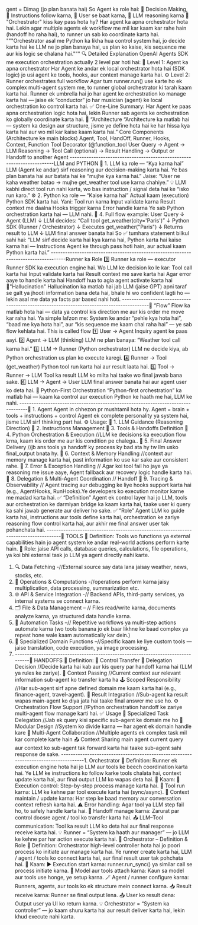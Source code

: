 gent = Dimag (jo plan banata hai)
So Agent ka role hai:
🧩 Decision Making, 📖 Instructions follow karna, 💬 User se baat karna, 🧠 LLM reasoning karna
🔹 "Orchestrator" kiss kay pass hota hy?
Har agent ka apna orchestrator hota hai.
Lekin agar multiple agents ek workflow me mil kar kaam kar rahe hain (handoff ho raha hai),
to runner un sab ko coordinate karta hai.
"""Orchestrator asal me Python ka likha hua control system hai,
jo decide karta hai ke LLM ne jo plan banaya hai,
us plan ko kaise, kis sequence me aur kis logic se chalana hai."""
🔍 Detailed Explanation
OpenAI Agents SDK me execution orchestration actually 2 level par hoti hai:
🧠 Level 1: Agent ka apna orchestrator
Har Agent ke andar ek local orchestrator hota hai (SDK logic)
jo usi agent ke tools, hooks, aur context manage karta hai.
⚙️ Level 2: Runner orchestrates full workflow
Agar tum runner.run() use karte ho ek complex multi-agent system me,
to runner global orchestrator ki tarah kaam karta hai.
Runner ek umbrella hai jo har agent ke orchestration ko manage karta hai
— jaise ek “conductor” jo har musician (agent) ke local orchestration ko control karta hai.
✅ One-Line Summary:
Har Agent ke paas apna orchestration logic hota hai,
lekin Runner sab agents ke orchestration ko globally coordinate karta hai.
🔹 “Architecture 
“Architecture ka matlab hai — system ka design aur structure, jisme ye define hota hai ke har hissa kya karta hai aur wo mil kar kaise kaam karta hai.”
Core Components (Architecture ke main blocks)
Agent, Tool, HandOff, Runner, Hooks, Context, Function Tool Decorator (@function_tool
User Query → Agent → LLM Reasoning → Tool Call (optional) → 
Result Handling → Output or Handoff to another Agent
-----------------------------------------------------------------------LLM and PYTHON
🧠 1. LLM ka role — “Kya karna hai”
LLM (Agent ke andar) sirf reasoning aur decision-making karta hai.
Ye bas plan banata hai aur batata hai ke “mujhe kya karna hai.”
Jaise:
“User ne kaha weather batao → mujhe get_weather tool use karna chahiye.”
💡 LLM kabhi direct tool run nahi karta,
wo bas instruction / signal deta hai ke “isko run karo.”
⚙️ 2. Python ka role — “Kaise karna hai”
Actual kaam (execution) Python SDK karta hai.
Yani:
Tool run karna
Input validate karna
Result context me daalna
Hooks trigger karna
Error handle karna
Ye sab Python orchestration karta hai — LLM nahi.
🔁 4. Full flow example:
User Query
   ↓
Agent (LLM)
   ↓
LLM decides: “Call tool get_weather(city='Paris')”
   ↓
Python SDK (Runner / Orchestrator)
   ↓
Executes get_weather("Paris")
   ↓
Returns result to LLM
   ↓
LLM final answer banata hai
So ✅ tumhara statement bilkul sahi hai:
“LLM sirf decide karta hai kya karna hai,
Python karta hai kaise karna hai —
Instructions Agent ke through pass hoti hain,
aur actual kaam Python karta hai.”
------------------------------------------------------------------------------------Runner ka Role
3️⃣ Runner ka role — executor
Runner SDK ka execution engine hai.
Wo LLM ke decision ko le kar:
Tool call karta hai
Input validate karta hai
Result context me save karta hai
Agar error aaye to handle karta hai
Handoff hua to agla agent activate karta hai
🔹"Hallucination"
Hallucination ka matlab hai jab LLM (jaise GPT) apni taraf se galt ya jhooti information bana deta hai,
bhale hi wo confident lagti ho — lekin asal me data ya facts par based nahi hoti.
-----------------------------------------------------------------------------------------🔹 “Flow”
Flow ka matlab hota hai —
data ya control kis direction me aur kis order me move kar raha hai.
Ya simple lafzon me:
System ke andar “pehle kya hota hai”, “baad me kya hota hai”, aur “kis sequence me kaam chal raha hai” —
ye sab flow kehlata hai.
This is called flow 
1️⃣ User → Agent
Inquiry agent ke paas aayi.
2️⃣ Agent → LLM (thinking)
LLM ne plan banaya: “Weather tool call karna hai.”
3️⃣ LLM → Runner (Python orchestrator)
LLM ne decide kiya, ab Python orchestration us plan ko execute karegi.
4️⃣ Runner → Tool (get_weather)
Python tool run karta hai aur result laata hai.
5️⃣ Tool → Runner → LLM
Tool ka result LLM ko milta hai taake wo final jawab bana sake.
6️⃣ LLM → Agent → User
LLM final answer banata hai aur agent user ko deta hai.
🔹 Python-First Orchestration
“Python-first orchestration” ka matlab hai —
kaam ka control aur execution Python ke haath me hai, LLM ke nahi.
---------------------------------------------------------------------------------🔹 1. Agent
Agent in chhezon pr mushtamil hota hy. 
Agent = brain + tools + instructions + control
Agent ek complete personality ya system hai,
jisme LLM sirf thinking part hai.
⚙️ Usage:
🔹 1. LLM Guidance (Reasoning Direction)
🔹 2. Instructions Management
🔹 3. Tools & Handoffs Definition
🔹 4. Python Orchestration & Execution //LLM ke decisions ka execution flow krna, kaam kis order me aur kis condition pe chalega..
🔹 5. Final Answer Delivery //jb ans tools ya handoff ky process ky bad ata hy tw llm usko final_output bnata hy. 
🔹 6. Context & Memory Handling //context aur memory manage karta hai, past information ko use kar sake aur consistent rahe.
🔹 7. Error & Exception Handling // Agar koi tool fail ho jaye ya reasoning me issue aaye, Agent fallback aur recovery logic handle karta hai.
🔹 8. Delegation & Multi-Agent Coordination // Handoff
🔹 9. Tracing & Observability // Agent tracing aur debugging ke liye hooks support karta hai (e.g., AgentHooks, RunHooks).Ye developers ko execution monitor karne me madad karta hai.
✅ “Definition”
Agent ek control layer hai jo LLM, tools aur orchestration ke darmiyan bridge ka kaam karta hai, taake user ki query ka sahi jawab generate aur deliver ho sake.
✅ “Role”
Agent LLM ko guide karta hai, instructions aur tools define karta hai, orchestration ke zariye reasoning flow control karta hai, aur akhir me final answer user tak pohanchata hai.
------------------------------------------------------------------------------------🧰 TOOLS
📘 Definition:
Tools wo functions ya external capabilities hain jo agent system ke andar real-world actions perform karte hain.
🎯 Role:
jaise API calls, database queries, calculations, file operations, ya koi bhi external task jo LLM ya agent directly nahi karte.
1. 🔍 Data Fetching -//External source say data lana jaisay weather, news, stocks, etc.
2. 🧮 Operations & Computations -//operations perform karna jaisy multiplication, data processing, summarization etc.
3. 🌐 API & Service Integration -// Backend APIs, third-party services, ya internal systems se connect karna.
4. 🗂️ File & Data Management – // Files read/write karna, documents analyze karna, ya structured data handle karna.
5. 🔁 Automation Tasks –// Repetitive workflows ya multi-step actions automate karna (wo tools banana jo ek baar likhne ke baad complex ya repeat hone wale kaam automatically kar dein.)
6. 🧰 Specialized Domain Functions –//Specific kaam ke liye custom tools — jaise translation, code execution, ya image processing.
7. --------------------------------------------------------------------------------🤝 HANDOFFS
📘 Definition:
🔄 Control Transfer
🧠 Delegation Decision //Decide karta hai kab aur kis query par handoff karna hai (LLM ya rules ke zariye).
🧩 Context Passing //Current context aur relevant information sub-agent ko transfer karta ha
🕹️ Scoped Responsibility //Har sub-agent sirf apne defined domain me kaam karta hai (e.g., finance-agent, travel-agent).
🔁 Result Integration //Sub-agent ka result wapas main-agent ko diya jata hai taake final answer me use ho.
⚙️ Orchestration Flow Support //Python orchestration handoff ke zariye multi-agent flow manage karti hai.
✅ Usage
🤖 Specialized Task Delegation //Jab ek query kisi specific sub-agent ke domain me ho
🧠 Modular Design //System ko divide karna — har agent ek domain handle kare
🔄 Multi-Agent Collaboration //Multiple agents ek complex task mil kar complete karte hain
📤 Context Sharing main agent current query aur context ko sub-agent tak forward karta hai taake sub-agent sahi response de sake.
------------------------------------------------------------------------------------1. Orchestrator
🔹 Definition:
Runner ek execution engine hota hai jo LLM aur tools ke beech coordination karta hai.
Ye LLM ke instructions ko follow karke tools chalata hai, context update karta hai, aur final output LLM ko wapas deta hai.
🔹 Kaam:
🔄 Execution control: Step-by-step process manage karta hai.
🧱 Tool run karna: LLM ke kehne par tool execute karta hai (sync/async).
🧩 Context maintain / update karna: Har step ke baad memory aur conversation context refresh karta hai.
⚠️ Error handling: Agar tool ya LLM step fail ho, to safely handle karta hai.
🤝 Handoff manage karna: Zarurat par control doosre agent / tool ko transfer karta hai.
📤 LLM–Tool communication: Tool ka result LLM ko deta hai aur final response receive karta hai.
💡 Runner = “System ka haath aur manager” — jo LLM ke kehne par har action execute karta hai.
🐍 Orchestrator – Definition & Role
🔹 Definition:
Orchestrator high-level controller hota hai jo poori process ko initiate aur manage karta hai.
Ye runner create karta hai, LLM / agent / tools ko connect karta hai, aur final result user tak pohchata hai.
🔹 Kaam:
▶️ Execution start karna: runner.run_sync() ya similar call se process initiate karna.
🧠 Model aur tools attach karna: Kaun sa model aur tools use honge, ye setup karna.
🪄 Agent / runner configure karna: Runners, agents, aur tools ko ek structure mein connect karna.
📥 Result receive karna: Runner se final output lena.
📤 User ko result dena: Output user ya UI ko return karna.
💡 Orchestrator = “System ka controller” — jo kaam shuru karta hai aur result deliver karta hai, lekin khud execute nahi karta. 
 

 
  

   
 


















